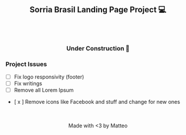 <h2 align=center> Sorria Brasil Landing Page Project 💻  </h2> <br> <br> 
<h3 align=center> Under Construction 🚀 </h3>


### Project Issues 
- [ ] Fix logo responsivity (footer) 
- [ ] Fix writings
- [ ] Remove all Lorem Ipsum
- [ x ] Remove icons like Facebook and stuff and change for new ones <br> <br> <br> 



<p align=center> Made with <3 by Matteo </p> 


